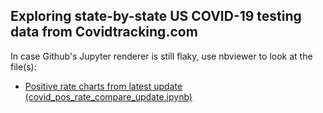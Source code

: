 ## Exploring state-by-state US COVID-19 testing data from Covidtracking.com

In case Github's Jupyter renderer is still flaky, use nbviewer to look at the file(s):
- [Positive rate charts from latest update (covid_pos_rate_compare_update.ipynb)](https://nbviewer.jupyter.org/github/andyharless/covid19states/blob/master/covid_pos_rate_compare_update.ipynb)
